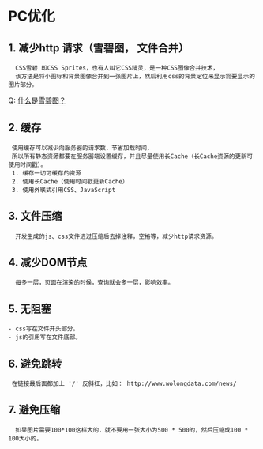 
# PC优化

## 1. 减少http 请求（雪碧图， 文件合并）
```
  CSS雪碧 即CSS Sprites，也有人叫它CSS精灵，是一种CSS图像合并技术，
  该方法是将小图标和背景图像合并到一张图片上，然后利用css的背景定位来显示需要显示的图片部分。
```
Q: [什么是雪碧图？](https://zhidao.baidu.com/question/646556016260409565.html)

## 2. 缓存
```
 使用缓存可以减少向服务器的请求数，节省加载时间，
 所以所有静态资源都要在服务器端设置缓存，并且尽量使用长Cache（长Cache资源的更新可使用时间戳）。
 1. 缓存一切可缓存的资源
 2. 使用长Cache（使用时间戳更新Cache）
 3. 使用外联式引用CSS、JavaScript
```

## 3. 文件压缩
```
  开发生成的js、css文件进过压缩后去掉注释，空格等，减少http请求资源。
```

## 4. 减少DOM节点
```
  每多一层，页面在渲染的时候，查询就会多一层，影响效率。
```

## 5. 无阻塞
```
- css写在文件开头部分。  
- js的引用写在文件底部。
```

## 6. 避免跳转
```
 在链接最后面都加上 '/' 反斜杠，比如： http://www.wolongdata.com/news/
```

## 7. 避免压缩
```
  如果图片需要100*100这样大的，就不要用一张大小为500 * 500的，然后压缩成100 * 100大小的。
```
  


 

